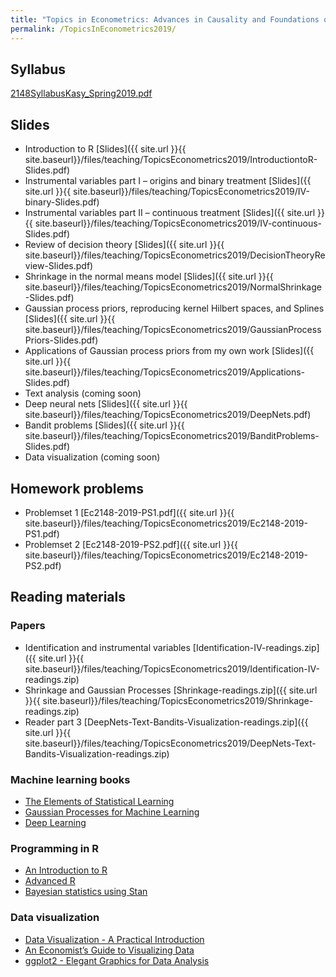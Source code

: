 ```yaml
---
title: "Topics in Econometrics: Advances in Causality and Foundations of Machine Learning"
permalink: /TopicsInEconometrics2019/
---
```


## Syllabus

[2148SyllabusKasy_Spring2019.pdf](/home/files/teaching/TopicsEconometrics2019/2148SyllabusKasy_Spring2019.pdf)

## Slides
* Introduction to R
[Slides]({{ site.url }}{{ site.baseurl}}/files/teaching/TopicsEconometrics2019/IntroductiontoR-Slides.pdf)
* Instrumental variables part I – origins and binary treatment
[Slides]({{ site.url }}{{ site.baseurl}}/files/teaching/TopicsEconometrics2019/IV-binary-Slides.pdf)
* Instrumental variables part II – continuous treatment
[Slides]({{ site.url }}{{ site.baseurl}}/files/teaching/TopicsEconometrics2019/IV-continuous-Slides.pdf)
* Review of decision theory
[Slides]({{ site.url }}{{ site.baseurl}}/files/teaching/TopicsEconometrics2019/DecisionTheoryReview-Slides.pdf)
* Shrinkage in the normal means model
[Slides]({{ site.url }}{{ site.baseurl}}/files/teaching/TopicsEconometrics2019/NormalShrinkage-Slides.pdf)
* Gaussian process priors, reproducing kernel Hilbert spaces, and Splines
[Slides]({{ site.url }}{{ site.baseurl}}/files/teaching/TopicsEconometrics2019/GaussianProcessPriors-Slides.pdf)
* Applications of Gaussian process priors from my own work
[Slides]({{ site.url }}{{ site.baseurl}}/files/teaching/TopicsEconometrics2019/Applications-Slides.pdf)
* Text analysis (coming soon)
* Deep neural nets
[Slides]({{ site.url }}{{ site.baseurl}}/files/teaching/TopicsEconometrics2019/DeepNets.pdf)
* Bandit problems
[Slides]({{ site.url }}{{ site.baseurl}}/files/teaching/TopicsEconometrics2019/BanditProblems-Slides.pdf)
* Data visualization (coming soon)

## Homework problems

* Problemset 1 [Ec2148-2019-PS1.pdf]({{ site.url }}{{ site.baseurl}}/files/teaching/TopicsEconometrics2019/Ec2148-2019-PS1.pdf)
* Problemset 2 [Ec2148-2019-PS2.pdf]({{ site.url }}{{ site.baseurl}}/files/teaching/TopicsEconometrics2019/Ec2148-2019-PS2.pdf)


## Reading materials

### Papers

* Identification and instrumental variables [Identification-IV-readings.zip]({{ site.url }}{{ site.baseurl}}/files/teaching/TopicsEconometrics2019/Identification-IV-readings.zip)
* Shrinkage and Gaussian Processes [Shrinkage-readings.zip]({{ site.url }}{{ site.baseurl}}/files/teaching/TopicsEconometrics2019/Shrinkage-readings.zip)
* Reader part 3 [DeepNets-Text-Bandits-Visualization-readings.zip]({{ site.url }}{{ site.baseurl}}/files/teaching/TopicsEconometrics2019/DeepNets-Text-Bandits-Visualization-readings.zip)



### Machine learning books
* [The Elements of Statistical Learning](https://web.stanford.edu/~hastie/Papers/ESLII.pdf)
* [Gaussian Processes for Machine Learning](http://www.gaussianprocess.org/gpml/chapters/)
* [Deep Learning](https://www.deeplearningbook.org/)

### Programming in R
* [An Introduction to R](https://cran.r-project.org/doc/manuals/r-release/R-intro.pdf)
* [Advanced R](https://adv-r.hadley.nz/)
* [Bayesian statistics using Stan](https://mc-stan.org/docs/2_18/bayes-stats-stan/index.html)


### Data visualization

* [Data Visualization - A Practical Introduction](http://socviz.co/)
* [An Economist’s Guide to Visualizing Data](https://pubs.aeaweb.org/doi/pdfplus/10.1257/jep.28.1.209)
* [ggplot2 - Elegant Graphics for Data Analysis](http://moderngraphics11.pbworks.com/f/ggplot2-Book09hWickham.pdf)








